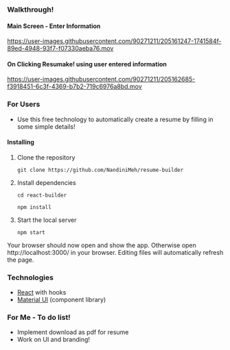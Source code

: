 ### Walkthrough!

#### Main Screen - Enter Information

https://user-images.githubusercontent.com/90271211/205161247-1741584f-89ed-4948-93f7-f07330aeba76.mov

#### On Clicking Resumake! using user entered information

https://user-images.githubusercontent.com/90271211/205162685-f3918451-6c3f-4369-b7b2-719c6976a8bd.mov



### For Users

- Use this free technology to automatically create a resume by filling in some simple details!

#### Installing

1. Clone the repository

   ```
   git clone https://github.com/NandiniMeh/resume-builder
   ```
2. Install dependencies

   ```
   cd react-builder

   npm install
   ```
3. Start the local server

   ```
   npm start
   ```

Your browser should now open and show the app. Otherwise open http://localhost:3000/ in your browser. Editing files will automatically refresh the page.

### Technologies

- [React](https://reactjs.org/) with hooks
- [Material UI](https://mui.com/components/) (component library)

### For Me - To do list!

- Implement download as pdf for resume
- Work on UI and branding!
